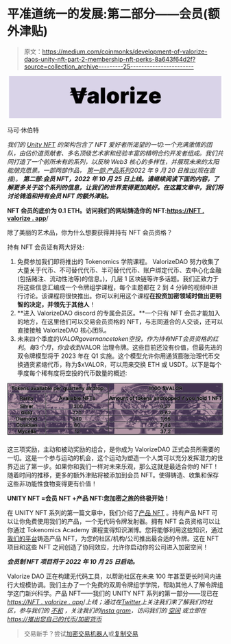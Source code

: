 # 平准道统一的发展:第二部分——会员(额外津贴)

> 原文：<https://medium.com/coinmonks/development-of-valorize-daos-unity-nft-part-2-membership-nft-perks-8a643f64d2f?source=collection_archive---------25----------------------->

![](img/05f4b678bce282d13a8a41723784117b.png)

马可·休伯特

*我们的* [*Unity NFT*](https://nft.valorize.app/) *的架构包含了 NFT 爱好者所渴望的一切:一个充满激情的团队，由估价道贡献者、多名顶级艺术家和经验丰富的精明合约开发者组成。我们共同打造了一个前所未有的系列，以反映 Web3 核心的多样性，并展现未来的太阳能朋克愿景。一部两部作品，* [*第一部:产品系列*](/coinmonks/development-of-valorize-daos-unity-nft-part-1-product-nft-58c22de70a2)*2022 年 9 月 20 日推出(现在直播)。* ***第二部:会员 NFT，2022 年 10 月 25 日上线。请继续阅读下面的内容，了解更多关于这个系列的信息，让我们的世界变得更加美好。在这篇文章中，我们将讨论铸造和持有会员 NFT 的额外津贴。***

**NFT 会员的底价为 0.1 ETH。访问我们的网站铸造你的 NFT:**[**https://NFT . valorize . app**](https://nft.valorize.app)/

除了美丽的艺术品，你为什么想要获得并持有 NFT 会员资格？

持有 NFT 会员证有两大好处:

1.  免费参加我们即将推出的 Tokenomics 学院课程。 ValorizeDAO 努力收集了大量关于代币、不可替代代币、半可替代代币、账户绑定代币、去中心化金融(包括赌注、流动性池等)的信息。)，几层 1 区块链等许多话题。我们正致力于将这些信息汇编成一个令牌组学课程，每个主题都在 2 到 4 分钟的视频中进行讨论。该课程将很快推出。你可以利用这个课程**在投资加密领域时做出更明智的决定，并领先于其他人**！
2.  **进入 ValorizeDAO discord 的专属会员区。**一个只有 NFT 会员才能加入的地方，在这里他们可以交易会员资格的 NFT，与志同道合的人交谈，还可以直接接触 ValorizeDAO 核心团队。
3.  未来四个季度的$VALOR governance token 空投，作为持有 NFT 会员资格的红利。每 3 个月，你会收到$VALOR 治理令牌。这些目前还没有价值，但最先进的双令牌模型将于 2023 年在 Q1 实施。这个模型允许你用通货膨胀治理代币交换通货紧缩代币，称为$xVALOR，可以用来交换 ETH 或 USDT。以下是每个季度每个稀有度将空投的代币数量的概述:

![](img/17c78c1be7312cbb74b3d85471fee73a.png)

这三项奖励，主动和被动奖励的组合，是你成为 ValorizeDAO 正式会员所需要的一切。这是一个参与运动的机会，这个运动为塑造一个人类可以充分发挥潜力的世界迈出了第一步。如果你和我们一样对未来乐观，那么这就是最适合你的 NFT！随着时间的推移，更多的额外津贴将被添加到会员 NFT。使得铸造、收集和保存这些非功能性食物变得更有价值！

**UNITY NFT =会员 NFT +产品 NFT:您加密之旅的终极开始！**

在 UNITY NFT 系列的第一篇文章中，我们介绍了[产品 NFT](/coinmonks/development-of-valorize-daos-unity-nft-part-1-product-nft-58c22de70a2) 。持有产品 NFT 可以让你免费使用我们的产品，一个无代码令牌发射器。拥有 NFT 会员资格可以让你通过 Tokenomics Academy 课程变得知识渊博。您将能够利用这些知识，通过[我们的平台](https://valorize.app)铸造产品 NFT，为您的社区/机构/公司推出最合适的令牌。这在 NFT 项目和这些 NFT 之间创造了协同效应，允许你启动你的公司进入加密空间！

***会员制 NFT 项目将于 2022 年 10 月 25 日启动。***

Valorize DAO 正在构建无代码工具，以帮助社区在未来 100 年甚至更长时间内进行大规模协调。我们主办了一个免费的双周令牌组学学院，帮助其他人了解令牌组学这门新兴科学。产品 NFT——我们的 UNITY NFT 系列的第一部分——现已在[*https://NFT . valorize . app*](https://nft.valorize.app)/*上线；通过在*[*Twitter*](https://twitter.com/ValorizeDAO)*上关注我们来了解我们的社区，参与我们的* [*不和*](https://discord.gg/nRGpedFH) *，关注我们的*[*insta gram*](https://www.instagram.com/valorize.dao/)*，访问我们的* [*空间*](https://spatial.io/s/ValorizeDAOs-NFT-Room-6353cdc3cb7acc000195e09d?share=4224888224031891209) *或立即在*[*https://推出您自己的代币/加密货币*](https://valorize.app.)

> 交易新手？尝试[加密交易机器人](/coinmonks/crypto-trading-bot-c2ffce8acb2a)或[复制交易](/coinmonks/top-10-crypto-copy-trading-platforms-for-beginners-d0c37c7d698c)